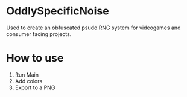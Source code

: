 # OddlySpecificNoise
Used to create an obfuscated psudo RNG system for videogames and consumer facing projects.

# How to use
1. Run Main
2. Add colors
3. Export to a PNG
